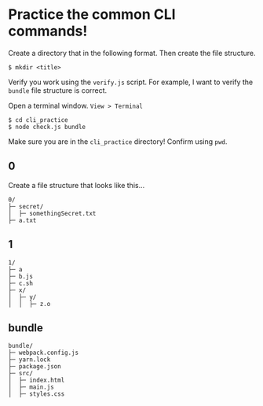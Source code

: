 # Practice the common CLI commands!

Create a directory that in the following format. Then create the file structure.

```
$ mkdir <title>
```

Verify you work using the `verify.js` script. For example, I want to verify the `bundle` file structure is correct.

Open a terminal window. `View > Terminal`

```
$ cd cli_practice
$ node check.js bundle
```

Make sure you are in the `cli_practice` directory! Confirm using `pwd`.

## 0

Create a file structure that looks like this...

```
0/
├─ secret/
│  ├─ somethingSecret.txt
├─ a.txt
```

## 1

```
1/
├─ a
├─ b.js
├─ c.sh
├─ x/
│  ├─ y/
│  │  ├─ z.o
```

## bundle

```
bundle/
├─ webpack.config.js
├─ yarn.lock
├─ package.json
├─ src/
│  ├─ index.html
│  ├─ main.js
│  ├─ styles.css
```
